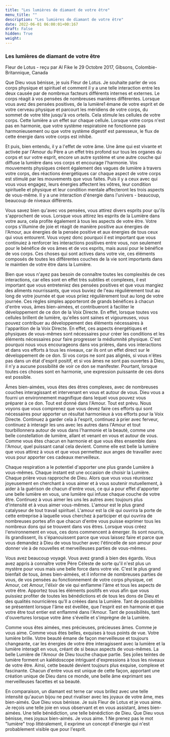 ```yaml
---
title: "Les lumières de diamant de votre être"
menu_title: ""
description: "Les lumières de diamant de votre être"
date: 2022-06-01 06:00:01+00:167
draft: False
hidden: True
weight:
---
```

### Les lumières de diamant de votre être

Fleur de Lotus - reçu par Al Fike le 29 Octobre 2017, Gibsons, Colombie-Britannique, Canada

Que Dieu vous bénisse, je suis Fleur de Lotus. Je souhaite parler de vos corps physique et spirituel et comment il y a une telle interaction entre les deux causée par de nombreux facteurs différents internes et externes. Le corps réagit à vos pensées de nombreuses manières différentes. Lorsque vous avez des pensées positives, de la lumière1 émane de votre esprit et de votre cerveau physique et parcourt les méridiens de votre corps, du sommet de votre tête jusqu'à vos orteils. Cela stimule les cellules de votre corps. Cette lumière a un effet sur chaque cellule. Lorsque votre corps n'est pas en harmonie, que votre système respiratoire ne fonctionne pas harmonieusement ou que votre système digestif est paresseux, le flux de cette énergie dans votre corps est inhibé.

Et puis, bien entendu, il y a l'effet de votre âme. Une âme qui est vivante et activée par l'Amour du Père a un effet très profond sur tous les organes du corps et sur votre esprit, encore un autre système et une autre couche qui diffuse la lumière dans vos corps et encourage l'harmonie. Vos mouvements physiques créent également des vagues de lumière à travers votre corps, des réactions énergétiques car chaque aspect de votre corps est stimulé par les mouvements que vous faites. Puis il y a ceux avec qui vous vous engagez, leurs énergies affectent les vôtres, leur condition spirituelle et physique et leur condition mentale affecteront les trois aspects de vous-même. Il y a une interaction d'énergie dans l'univers - beaucoup, beaucoup de niveaux différents.

Vous savez bien qu'avec vos pensées, vous attirez divers esprits pour qu'ils s'approchent de vous. Lorsque vous attirez les esprits de la Lumière dans votre aura, cela profite également à tous les aspects de votre être. Votre corps s'illumine de joie et réagit de manière positive aux énergies de l'Amour, aux énergies de la pensée positive et aux énergies de tous ceux qui vous entourent. Vous voyez donc pourquoi il est important que vous continuiez à renforcer les interactions positives entre vous, non seulement pour le bénéfice de vos âmes et de vos esprits, mais aussi pour le bénéfice de vos corps. Ces choses qui sont actives dans votre vie, ces éléments composés de toutes les différentes couches de la vie sont importants dans le maintien de votre être dans la Lumière.

Bien que vous n'ayez pas besoin de connaître toutes les complexités de ces interactions, car elles sont en effet très subtiles et complexes, il est important que vous entreteniez des pensées positives et que vous mangiez des aliments nourrissants, que vous buviez de l'eau régulièrement tout au long de votre journée et que vous priiez régulièrement tout au long de votre journée. Ces règles simples apporteront de grands bénéfices à chacun d'entre vous, âmes bien-aimées, et contribueront à faciliter le développement de ce don de la Voix Directe. En effet, lorsque toutes vos cellules brillent de lumière, qu'elles sont saines et vigoureuses, vous pouvez contribuer au développement des éléments nécessaires à l'apparition de la Voix Directe. En effet, ces aspects énergétiques et physiques de vous-mêmes sont nécessaires pour créer les conditions et les éléments nécessaires pour faire progresser la médiumnité physique. C'est pourquoi nous vous encourageons dans vos prières, dans vos interactions et dans vos efforts à tous les niveaux, car ils ont un effet direct sur le développement de ce don. Si vos corps ne sont pas alignés, si vous n'êtes pas dans un état d'esprit positif, et si vos âmes ne sont pas ouvertes à Dieu, il n'y a aucune possibilité de voir ce don se manifester. Pourtant, lorsque toutes ces choses sont en harmonie, une expression puissante de ces dons est possible.

Âmes bien-aimées, vous êtes des êtres complexes, avec de nombreuses couches interagissant et intervenant en vous et autour de vous. Dieu vous a fourni un environnement magnifique dans lequel vous pouvez vous préparer à ce don. Tout est donné dans l'Amour. Tout est prévu. Nous voyons que vous comprenez que vous devez faire ces efforts qui sont nécessaires pour apporter un résultat harmonieux à vos efforts pour la Voix Directe. Continuez à garder cela à l'esprit, continuez à prier avec ferveur, continuez à interagir les uns avec les autres dans l'Amour et tout tourbillonnera autour de vous dans l'harmonie et la beauté, comme une belle constellation de lumière, allant et venant en vous et autour de vous. Comme vous êtes chacun en harmonie et que vous êtes ensemble dans l'Amour, quel puissant canal cela devient. Comme elle est belle la lumière que vous attirez à vous et que vous permettez aux anges de travailler avec vous pour apporter ces cadeaux merveilleux.

Chaque respiration a le potentiel d'apporter une plus grande Lumière à vous-mêmes. Chaque instant est une occasion de choisir la Lumière. Chaque prière vous rapproche de Dieu. Alors que vous vous réunissez joyeusement en cherchant à vous aimer et à vous soutenir mutuellement, à aider à la guérison de chacun d'entre vous, ce qui a pour effet d'apporter une belle lumière en vous, une lumière qui infuse chaque couche de votre être. Continuez à vous aimer les uns les autres avec toujours plus d'intensité et à vous aimer vous-mêmes. L'amour est le plus grand catalyseur de tout travail spirituel. L'amour est la clé qui ouvrira la porte de cette entreprise à laquelle vous cherchez à participer et qui ouvrira de nombreuses portes afin que chacun d'entre vous puisse exprimer tous les nombreux dons qui se trouvent dans vos êtres. Lorsque vous créez l'environnement en vous, ces dons commencent à émerger. Ils sont nourris, ils grandissent, ils s'épanouissent parce que vous laissez faire et parce que vous demandez à Dieu de vous toucher avec l'étincelle de son amour pour donner vie à de nouvelles et merveilleuses parties de vous-mêmes.

Vous avez beaucoup voyagé. Vous avez grandi à bien des égards. Vous avez appris à connaître votre Père Céleste de sorte qu'il n'est plus un mystère pour vous mais une belle force dans votre vie. C'est le plus grand bienfait de tous, âmes bien-aimées, et il informe de nombreuses parties de vous, de vos pensées au fonctionnement de votre corps physique, cet Amour, cet Amour, l'élixir de vie qui enflamme l'âme et tous les aspects de votre être. Apportez tous les éléments positifs en vous afin que vous puissiez profiter de toutes les bénédictions et de tous les dons de Dieu et des qualités nourricières qu'Il a créées dans la Lumière. Tant de possibilités se présentent lorsque l'âme est éveillée, que l'esprit est en harmonie et que votre être tout entier est enflammé dans l'Amour. Tant de possibilités, tant d'ouvertures lorsque votre âme s'éveille et s'imprègne de la Lumière.

Comme vous êtes aimées, mes précieuses, précieuses âmes. Comme je vous aime. Comme vous êtes belles, exquises à tous points de vue. Votre lumière brille. Votre beauté émane de façon merveilleuse et toujours changeante, car les énergies de votre être interagissent avec la lumière et la lumière interagit en vous, créant de si beaux aspects de vous-mêmes. La belle Lumière de l'Amour de Dieu touche chaque partie. Ses jolies teintes de lumière forment un kaléidoscope intriguant d'expressions à tous les niveaux de votre être. Ainsi, cette beauté devient toujours plus exquise, complexe et fascinante. Chacun d'entre vous est unique de cette façon, apportant une création unique de Dieu dans ce monde, une belle âme exprimant ses merveilleuses facettes et sa beauté.

En comparaison, un diamant est terne car vous brillez avec une telle intensité qu'aucun bijou ne peut rivaliser avec les joyaux de votre âme, mes bien-aimés. Que Dieu vous bénisse. Je suis Fleur de Lotus et je vous aime. Je reçois une telle joie en vous observant et en vous assistant, âmes bien-aimées. Une telle bénédiction, une telle bénédiction de Dieu. Que Dieu vous bénisse, mes joyaux bien-aimés. Je vous aime.
1 Ne prenez pas le mot "lumière" trop littéralement, il exprime un concept d'énergie qui n'est probablement visible que pour l'esprit.




